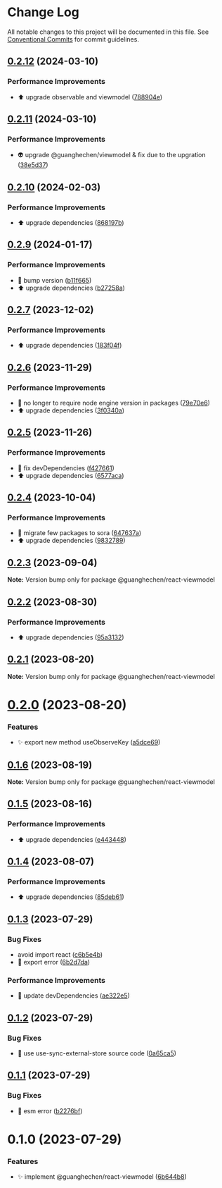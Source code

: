 # Change Log

All notable changes to this project will be documented in this file.
See [Conventional Commits](https://conventionalcommits.org) for commit guidelines.

## [0.2.12](https://github.com/guanghechen/react-kit/compare/@guanghechen/react-viewmodel@0.2.11...@guanghechen/react-viewmodel@0.2.12) (2024-03-10)


### Performance Improvements

* ⬆️ upgrade observable and viewmodel ([788904e](https://github.com/guanghechen/react-kit/commit/788904eb621cee3825355046cb0bf1a96485bbdb))





## [0.2.11](https://github.com/guanghechen/react-kit/compare/@guanghechen/react-viewmodel@0.2.10...@guanghechen/react-viewmodel@0.2.11) (2024-03-10)


### Performance Improvements

* 👽️ upgrade @guanghechen/viewmodel & fix due to the upgration ([38e5d37](https://github.com/guanghechen/react-kit/commit/38e5d37188c95faa2ab95d86f2e58d147d8738be))





## [0.2.10](https://github.com/guanghechen/react-kit/compare/@guanghechen/react-viewmodel@0.2.9...@guanghechen/react-viewmodel@0.2.10) (2024-02-03)


### Performance Improvements

* ⬆️ upgrade dependencies ([868197b](https://github.com/guanghechen/react-kit/commit/868197b38a2e47d75f78dd81d3426d84b7d7afd1))





## [0.2.9](https://github.com/guanghechen/react-kit/compare/@guanghechen/react-viewmodel@0.2.7...@guanghechen/react-viewmodel@0.2.9) (2024-01-17)


### Performance Improvements

* 🔧 bump version ([b11f665](https://github.com/guanghechen/react-kit/commit/b11f665df8e99c0d096d39e72bf57a8172823bb8))
* ⬆️ upgrade dependencies ([b27258a](https://github.com/guanghechen/react-kit/commit/b27258ac664ba6dcbda4781afcb6efd05d2450e1))





## [0.2.7](https://github.com/guanghechen/react-kit/compare/@guanghechen/react-viewmodel@0.2.6...@guanghechen/react-viewmodel@0.2.7) (2023-12-02)


### Performance Improvements

* ⬆️ upgrade dependencies ([183f04f](https://github.com/guanghechen/react-kit/commit/183f04f5e21f558e5a491a94c71fcc7bb4dc7d42))





## [0.2.6](https://github.com/guanghechen/react-kit/compare/@guanghechen/react-viewmodel@0.2.5...@guanghechen/react-viewmodel@0.2.6) (2023-11-29)


### Performance Improvements

* 🔧 no longer to require node engine version in packages ([79e70e6](https://github.com/guanghechen/react-kit/commit/79e70e69e8c5faf339f65e2c635a45e18863df49))
* ⬆️ upgrade dependencies ([3f0340a](https://github.com/guanghechen/react-kit/commit/3f0340a9d3598fd2ef8bc6949717e18e654c781a))





## [0.2.5](https://github.com/guanghechen/react-kit/compare/@guanghechen/react-viewmodel@0.2.4...@guanghechen/react-viewmodel@0.2.5) (2023-11-26)


### Performance Improvements

* 🔧 fix devDependencies ([f427661](https://github.com/guanghechen/react-kit/commit/f42766172ab6e4c0550a4d261e7ba865ebea5f64))
* ⬆️ upgrade dependencies ([6577aca](https://github.com/guanghechen/react-kit/commit/6577aca0ddaba357eccc4cc2eab62329e8c879ea))





## [0.2.4](https://github.com/guanghechen/react-kit/compare/@guanghechen/react-viewmodel@0.2.3...@guanghechen/react-viewmodel@0.2.4) (2023-10-04)


### Performance Improvements

* :art:  migrate few packages to sora ([647637a](https://github.com/guanghechen/react-kit/commit/647637aa6fc3c3147c2b7382d5f97d5ca4121ba9))
* ⬆️ upgrade dependencies ([9832789](https://github.com/guanghechen/react-kit/commit/9832789f367aa3b4b5048abd69b041a2c5b9a0e6))





## [0.2.3](https://github.com/guanghechen/react-kit/compare/@guanghechen/react-viewmodel@0.2.2...@guanghechen/react-viewmodel@0.2.3) (2023-09-04)

**Note:** Version bump only for package @guanghechen/react-viewmodel





## [0.2.2](https://github.com/guanghechen/react-kit/compare/@guanghechen/react-viewmodel@0.2.1...@guanghechen/react-viewmodel@0.2.2) (2023-08-30)


### Performance Improvements

* ⬆️ upgrade dependencies ([95a3132](https://github.com/guanghechen/react-kit/commit/95a31328273c4763ffb3d7a275496bc81512f49b))





## [0.2.1](https://github.com/guanghechen/react-kit/compare/@guanghechen/react-viewmodel@0.2.0...@guanghechen/react-viewmodel@0.2.1) (2023-08-20)

**Note:** Version bump only for package @guanghechen/react-viewmodel





# [0.2.0](https://github.com/guanghechen/react-kit/compare/@guanghechen/react-viewmodel@0.1.6...@guanghechen/react-viewmodel@0.2.0) (2023-08-20)


### Features

* ✨ export new method useObserveKey ([a5dce69](https://github.com/guanghechen/react-kit/commit/a5dce6931dfb69f876253d1998b02d7cedca135c))





## [0.1.6](https://github.com/guanghechen/react-kit/compare/@guanghechen/react-viewmodel@0.1.5...@guanghechen/react-viewmodel@0.1.6) (2023-08-19)

**Note:** Version bump only for package @guanghechen/react-viewmodel





## [0.1.5](https://github.com/guanghechen/react-kit/compare/@guanghechen/react-viewmodel@0.1.4...@guanghechen/react-viewmodel@0.1.5) (2023-08-16)


### Performance Improvements

* ⬆️ upgrade dependencies ([e443448](https://github.com/guanghechen/react-kit/commit/e4434481d1834f7567944788042ac478eb5fd503))





## [0.1.4](https://github.com/guanghechen/react-kit/compare/@guanghechen/react-viewmodel@0.1.3...@guanghechen/react-viewmodel@0.1.4) (2023-08-07)


### Performance Improvements

* ⬆️ upgrade dependencies ([85deb61](https://github.com/guanghechen/react-kit/commit/85deb61590539a1e038bbafdacbc0825e19555ff))





## [0.1.3](https://github.com/guanghechen/react-kit/compare/@guanghechen/react-viewmodel@0.1.2...@guanghechen/react-viewmodel@0.1.3) (2023-07-29)


### Bug Fixes

* avoid import react ([c6b5e4b](https://github.com/guanghechen/react-kit/commit/c6b5e4bd4aad782b31ee00dc2b30888326c8afe3))
* 🐛 export error ([6b2d7da](https://github.com/guanghechen/react-kit/commit/6b2d7dab91a62394179511830083c9b38a34bc4f))


### Performance Improvements

* 🔧 update devDependencies ([ae322e5](https://github.com/guanghechen/react-kit/commit/ae322e5671abc9d740de9304e5fcacc5be0d2ae9))





## [0.1.2](https://github.com/guanghechen/react-kit/compare/@guanghechen/react-viewmodel@0.1.1...@guanghechen/react-viewmodel@0.1.2) (2023-07-29)


### Bug Fixes

* 🐛 use use-sync-external-store source code ([0a65ca5](https://github.com/guanghechen/react-kit/commit/0a65ca5aff0a5c0c430b25b2eae4840f9dc23327))





## [0.1.1](https://github.com/guanghechen/react-kit/compare/@guanghechen/react-viewmodel@0.1.0...@guanghechen/react-viewmodel@0.1.1) (2023-07-29)


### Bug Fixes

* 🐛 esm error ([b2276bf](https://github.com/guanghechen/react-kit/commit/b2276bf3eb7ea99beb082db0059e261890293a1e))





# 0.1.0 (2023-07-29)


### Features

* ✨ implement @guanghechen/react-viewmodel ([6b644b8](https://github.com/guanghechen/react-kit/commit/6b644b8841764831495759c9f8439add906bfd2f))
